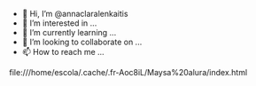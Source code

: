 - 👋 Hi, I’m @annaclaralenkaitis
- 👀 I’m interested in ...
- 🌱 I’m currently learning ...
- 💞️ I’m looking to collaborate on ...
- 📫 How to reach me ...

<!---
annaclaralenkaitis/annaclaralenkaitis is a ✨ special ✨ repository because its `README.md` (this file) appears on your GitHub profile.
You can click the Preview link to take a look at your changes.
--->file:///home/escola/.cache/.fr-Aoc8iL/Maysa%20alura/index.html

